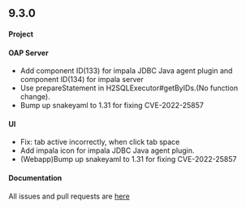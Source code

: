## 9.3.0

#### Project


#### OAP Server

* Add component ID(133) for impala JDBC Java agent plugin and component ID(134) for impala server
* Use prepareStatement in H2SQLExecutor#getByIDs.(No function change).
* Bump up snakeyaml to 1.31 for fixing CVE-2022-25857

#### UI

* Fix: tab active incorrectly, when click tab space 
* Add impala icon for impala JDBC Java agent plugin.
* (Webapp)Bump up snakeyaml to 1.31 for fixing CVE-2022-25857


#### Documentation


All issues and pull requests are [here](https://github.com/apache/skywalking/milestone/149?closed=1)
